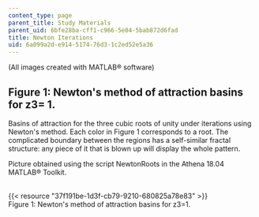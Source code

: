 ```yaml
---
content_type: page
parent_title: Study Materials
parent_uid: 6bfe28ba-cff1-c966-5e04-5bab872d6fad
title: Newton Iterations
uid: 6a099a2d-e914-5174-76d3-1c2ed52e5a36
---
```


(All images created with MATLAB® software)

Figure 1: Newton's method of attraction basins for z3= 1.
---------------------------------------------------------

Basins of attraction for the three cubic roots of unity under iterations using Newton's method. Each color in Figure 1 corresponds to a root. The complicated boundary between the regions has a self-similar fractal structure: any piece of it that is blown up will display the whole pattern.

Picture obtained using the script NewtonRoots in the Athena 18.04 MATLAB® Toolkit.  
 

{{< resource "37f191be-1d3f-cb79-9210-680825a78e83" >}}  
Figure 1: Newton's method of attraction basins for z3\=1.